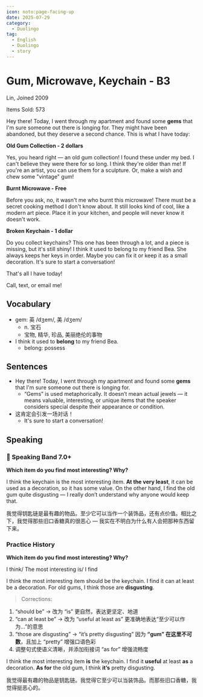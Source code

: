 ```yaml
---
icon: noto:page-facing-up
date: 2025-07-29
category:
  - Duolingo
tag:
  - English
  - Duolingo
  - story
---
```


# Gum, Microwave, Keychain - B3

Lin, Joined 2009

Items Sold: 573

Hey there! Today, I went through my apartment and found some **gems** that I'm sure someone out there is longing for. They might have been abandoned, but they deserve a second chance. This is what I have today:

**Old Gum Collection - 2 dollars**

Yes, you heard right — an old gum collection! I found these under my bed. I can't believe they were there for so long. I think they're older than me! If you're an artist, you can use them for a sculpture. Or, make a wish and chew some "vintage" gum!

**Burnt Microwave - Free**

Before you ask, no, it wasn't me who burnt this microwave! There must be a secret cooking method I don't know about. It still looks kind of cool, like a modern art piece. Place it in your kitchen, and people will never know it doesn't work.

**Broken Keychain - 1 dollar**

Do you collect keychains? This one has been through a lot, and a piece is missing, but it's still shiny! I think it used to belong to my friend Bea. She always keeps her keys in order. Maybe you can fix it or keep it as a small decoration. It's sure to start a conversation!

That's all I have today!

Call, text, or email me!

## Vocabulary

- gem: 英 /dʒem/, 美 /dʒem/
  - n. 宝石
  - 宝物, 精华, 珍品, 美丽绝伦的事物
- I think it used to **belong** to my friend Bea.
  - belong: possess

## Sentences

- Hey there! Today, I went through my apartment and found some **gems** that I'm sure someone out there is longing for.
  - “Gems” is used metaphorically. It doesn’t mean actual jewels — it means valuable, interesting, or unique items that the speaker considers special despite their appearance or condition.
- 这肯定会引发一场对话！
  - It's sure to start a conversation!

## Speaking

### 🌟 Speaking Band 7.0+

**Which item do you find most interesting? Why?**

I think the keychain is the most interesting item. **At the very least**, it can be used as a decoration, so it has some value. On the other hand, I find the old gum quite disgusting — I really don’t understand why anyone would keep that.

我觉得钥匙链是最有趣的物品。至少它可以当作一个装饰品，还有点价值。相比之下，我觉得那些旧口香糖真的很恶心 — 我实在不明白为什么有人会把那种东西留下来。

### Practice History

**Which item do you find most interesting? Why?**

I think/ The most interesting is/ I find

I think the most interesting item should be the keychain. I find it can at least be a decoration. For old gums, I think those are **disgusting**.

> Corrections:

1. “should be” → 改为 “is” 更自然，表达更坚定、地道
2. “can at least be” → 改为 “useful at least as” 更准确地表达“至少可以作为…”的意思
3. “those are disgusting” → “it’s pretty disgusting” 因为 **“gum” 在这里不可数**，且加上 “pretty” 增强口语色彩
4. 调整句式使语义清晰，并添加衔接词 “as for” 增强流畅度

I think the most interesting item **is** the keychain. I find it **useful** at least **as** a decoration. **As for** the old gum, I think **it’s** pretty disgusting.

我觉得最有趣的物品是钥匙链。我觉得它至少可以当装饰品。而那些旧口香糖，我觉得挺恶心的。
